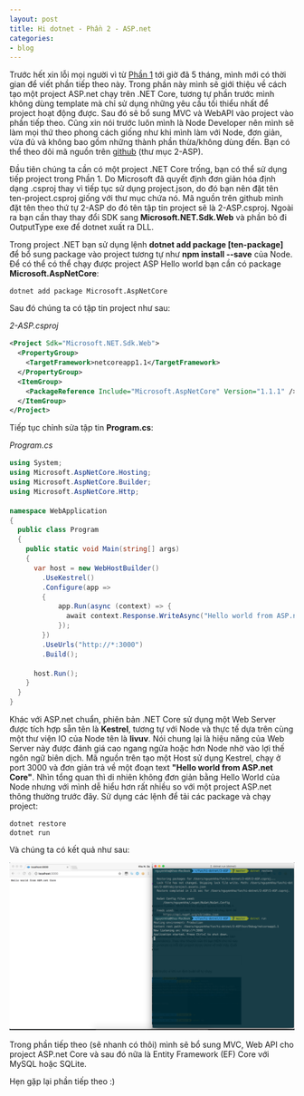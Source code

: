 ```yaml
---
layout: post
title: Hi dotnet - Phần 2 - ASP.net
categories:
- blog
---
```


Trước hết xin lỗi mọi người vì từ [Phần 1](2016-10-19-hi-dotnet-1.md) tới giờ đã 5 tháng, mình mới có thời gian để viết phần tiếp theo này. Trong phần này mình sẽ giới thiệu về cách tạo một project ASP.net chạy trên .NET Core, tương tự phần trước mình không dùng template mà chỉ sử dụng những yêu cầu tối thiểu nhất để project hoạt động được. Sau đó sẽ bổ sung MVC và WebAPI vào project vào phần tiếp theo. Cũng xin nói trước luôn mình là Node Developer nên mình sẽ làm mọi thứ theo phong cách giống như khi mình làm với Node, đơn giản, vừa đủ và không bao gồm những thành phần thừa/không dùng đến. Bạn có thể theo dõi mã nguồn trên [github](https://github.com/nguyenkha/hi-dotnet) (thư mục 2-ASP).

Đầu tiên chúng ta cần có một project .NET Core trống, bạn có thể sử dụng tiếp project trong Phần 1. Do Microsoft đã quyết định đơn giản hóa định dạng .csproj thay vì tiếp tục sử dụng project.json, do đó bạn nên đặt tên ten-project.csproj giống với thư mục chứa nó. Mã nguồn trên github mình đặt tên theo thứ tự 2-ASP do đó tên tập tin project sẽ là 2-ASP.csproj. Ngoài ra bạn cần thay thay đổi SDK sang **Microsoft.NET.Sdk.Web** và phần bỏ đi OutputType exe để dotnet xuất ra DLL.

Trong project .NET bạn sử dụng lệnh **dotnet add package [ten-package]** để bổ sung package vào project tương tự như **npm install --save** của Node. Để có thể có thể chạy được project ASP Hello world bạn cần có package **Microsoft.AspNetCore**:

```
dotnet add package Microsoft.AspNetCore
```

Sau đó chúng ta có tập tin project như sau:

_2-ASP.csproj_

```xml
<Project Sdk="Microsoft.NET.Sdk.Web">
  <PropertyGroup>
    <TargetFramework>netcoreapp1.1</TargetFramework>
  </PropertyGroup>
  <ItemGroup>
    <PackageReference Include="Microsoft.AspNetCore" Version="1.1.1" />
  </ItemGroup>
</Project>
```

Tiếp tục chỉnh sửa tập tin **Program.cs**:

_Program.cs_
```cs
using System;
using Microsoft.AspNetCore.Hosting;
using Microsoft.AspNetCore.Builder;
using Microsoft.AspNetCore.Http;

namespace WebApplication
{
  public class Program
  {
    public static void Main(string[] args)
    {
      var host = new WebHostBuilder()
        .UseKestrel()
        .Configure(app =>
        {
            app.Run(async (context) => {
              await context.Response.WriteAsync("Hello world from ASP.net Core");
            });
        })
        .UseUrls("http://*:3000")
        .Build();

      host.Run();
    }
  }
}
```

Khác với ASP.net chuẩn, phiên bản .NET Core sử dụng một Web Server được tích hợp sẵn tên là **Kestrel**, tương tự với Node và thực tế dựa trên cùng một thư viện IO của Node tên là **livuv**. Nói chung lại là hiệu năng của Web Server này được đánh giá cao ngang ngửa hoặc hơn Node nhờ vào lợi thế ngôn ngữ biên dịch. Mã nguồn trên tạo một Host sử dụng Kestrel, chạy ở port 3000 và đơn giản trả về một đoạn text **"Hello world from ASP.net Core"**. Nhìn tổng quan thì di nhiên không đơn giản bằng Hello World của Node nhưng với mình dễ hiểu hơn rất nhiều so với một project ASP.net thông thường trước đây. Sử dụng các lệnh để tải các package và chạy project:

```
dotnet restore
dotnet run
```

Và chúng ta có kết quả như sau:

![ASP.net Core Hello world](/assets/img/dotnet-3.png)

Trong phần tiếp theo (sẽ nhanh có thôi) mình sẽ bổ sung MVC, Web API cho project ASP.net Core và sau đó nữa là Entity Framework (EF) Core với MySQL hoặc SQLite.

Hẹn gặp lại phần tiếp theo :)
